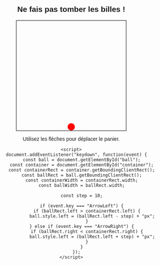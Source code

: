 <!DOCTYPE html>
<html lang="fr">
<head>
<meta charset="UTF-8">
<meta name="viewport" content="width=device-width, initial-scale=1.0">
<title>Jeu de Billes</title>
<style>
    body {
        font-family: Arial, sans-serif;
        text-align: center;
    }
    #container {
        width: 300px;
        height: 300px;
        border: 1px solid black;
        position: relative;
        margin: 0 auto;
    }
    #ball {
        width: 20px;
        height: 20px;
        background-color: red;
        border-radius: 50%;
        position: absolute;
        bottom: 0;
        left: 50%;
        transform: translateX(-50%);
    }
</style>
</head>
<body>
    <h2>Ne fais pas tomber les billes !</h2>
    <div id="container">
        <div id="ball"></div>
    </div>
    <p>Utilisez les flèches pour déplacer le panier.</p>

    <script>
        document.addEventListener("keydown", function(event) {
            const ball = document.getElementById("ball");
            const container = document.getElementById("container");
            const containerRect = container.getBoundingClientRect();
            const ballRect = ball.getBoundingClientRect();
            const containerWidth = containerRect.width;
            const ballWidth = ballRect.width;

            const step = 10;

            if (event.key === "ArrowLeft") {
                if (ballRect.left > containerRect.left) {
                    ball.style.left = (ballRect.left - step) + "px";
                }
            } else if (event.key === "ArrowRight") {
                if (ballRect.right < containerRect.right) {
                    ball.style.left = (ballRect.left + step) + "px";
                }
            }
        });
    </script>
</body>
</html>
